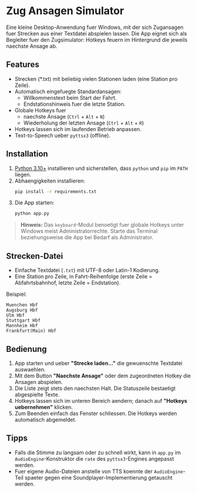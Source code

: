 # Zug Ansagen Simulator

Eine kleine Desktop-Anwendung fuer Windows, mit der sich Zugansagen fuer Strecken aus einer Textdatei abspielen lassen. Die App eignet sich als Begleiter fuer den Zugsimulator: Hotkeys feuern im Hintergrund die jeweils naechste Ansage ab.

## Features

- Strecken (*.txt) mit beliebig vielen Stationen laden (eine Station pro Zeile).
- Automatisch eingefuegte Standardansagen:
  - Willkommenstext beim Start der Fahrt.
  - Endstationshinweis fuer die letzte Station.
- Globale Hotkeys fuer
  - naechste Ansage (`Ctrl` + `Alt` + `N`)
  - Wiederholung der letzten Ansage (`Ctrl` + `Alt` + `R`)
- Hotkeys lassen sich im laufenden Betrieb anpassen.
- Text-to-Speech ueber `pyttsx3` (offline).

## Installation

1. [Python 3.10+](https://www.python.org/downloads/windows/) installieren und sicherstellen, dass `python` und `pip` im `PATH` liegen.
2. Abhaengigkeiten installieren:
   ```bash
   pip install -r requirements.txt
   ```
3. Die App starten:
   ```bash
   python app.py
   ```

> **Hinweis:** Das `keyboard`-Modul benoetigt fuer globale Hotkeys unter Windows meist Administratorrechte. Starte das Terminal beziehungsweise die App bei Bedarf als Administrator.

## Strecken-Datei

- Einfache Textdatei (`.txt`) mit UTF-8 oder Latin-1 Kodierung.
- Eine Station pro Zeile, in Fahrt-Reihenfolge (erste Zeile = Abfahrtsbahnhof, letzte Zeile = Endstation).

Beispiel:

```text
Muenchen Hbf
Augsburg Hbf
Ulm Hbf
Stuttgart Hbf
Mannheim Hbf
Frankfurt(Main) Hbf
```

## Bedienung

1. App starten und ueber **"Strecke laden..."** die gewuenschte Textdatei auswaehlen.
2. Mit dem Button **"Naechste Ansage"** oder dem zugeordneten Hotkey die Ansagen abspielen.
3. Die Liste zeigt stets den naechsten Halt. Die Statuszeile bestaetigt abgespielte Texte.
4. Hotkeys lassen sich im unteren Bereich aendern; danach auf **"Hotkeys uebernehmen"** klicken.
5. Zum Beenden einfach das Fenster schliessen. Die Hotkeys werden automatisch abgemeldet.

## Tipps

- Falls die Stimme zu langsam oder zu schnell wirkt, kann in `app.py` im `AudioEngine`-Konstruktor die `rate` des `pyttsx3`-Engines angepasst werden.
- Fuer eigene Audio-Dateien anstelle von TTS koennte der `AudioEngine`-Teil spaeter gegen eine Soundplayer-Implementierung getauscht werden.
